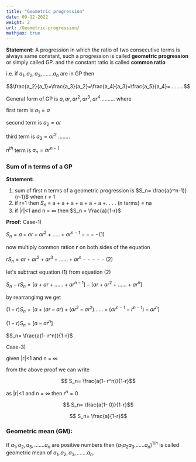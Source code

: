 ```yaml
---
title: "Geometric progression"
date: 09-12-2022
weight: 2
url: /Geometric-progression/
mathjax: true
---
```


**Statement:** A progression in which the ratio of two consecutive terms is always same constant, such a progression is called **geometric progression** or simply called
GP. and the constant ratio is called **common ratio** 

i.e. if $a_1,a_2,a_3,.......a_n$ are in GP then 

$$\frac{a_2}{a_1}=\frac{a_3}{a_2}=\frac{a_4}{a_3}=\frac{a_5}{a_4}=.........$$

General form of GP is $a, ar, ar^2, ar^3, ar^4 ..........$ where

first term is $a_1=a$

second term is $a_2=ar$

third term is $a_3=ar^2$
........

$n^{th}$ term is $a_n=ar^{n-1}$

### Sum of n terms of a GP

**Statement:** 
1) sum of first n terms of a geometric progression is $S_n= \frac{a(r^n-1)}{r-1}$ when r $\neq$ 1
2) if r=1 then $S_n$ = a + a + a + a + a + a +. . . . (n terms) = na
3) if |r|<1 and n = $\infty$ then $S_n = \frac{a}{1-r}$

**Proof:**
Case-1) 

$S_n= a + ar + ar^2 +.....+ ar^{n-1}----(1)$

now multiply common ration **r** on both sides of the equation
 
$r S_n = ar + ar^2 + ar^3 + ......+ ar^n-----(2)$
 
let's subtract equation (1) from equation (2)
 
$S_n- r S_n= [a + ar + ......+ ar^{n-1}] - [ ar + ar^2 +......+ ar^n]$
 
by rearrangimg we get 
 
$(1- r) S_n= [a + (ar-ar) + (ar^2-ar^2)......+ (ar^{n-1}-r^{n-1})- ar^n]$
 
$(1- r) S_n= [a- ar^n]$
 
$S_n= \frac{a(1- r^n)}{1-r}$
 
Case-3) 

given |r|<1 and n = $\infty$ 

from the above proof we can write 

$$ S_n= \frac{a(1- r^n)}{1-r}$$

as |r|<1 and n = $\infty$ then $r^n = 0$

$$ S_n= \frac{a(1- 0)}{1-r}$$

$$ S_n= \frac{a}{1-r}$$

### Geometric mean (GM):

If  $a_1,a_2,a_3,.......a_n$ are positive numbers then $(a_1a_2a_3.......a_n)^{1/n}$ is called geometric mean of  $a_1,a_2,a_3,.......a_n$.
